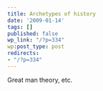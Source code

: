 ```yaml
---
title: Archetypes of history
date: '2009-01-14'
tags: []
published: false
wp_link: "/?p=334"
wp:post_type: post
redirects:
- "/?p=334"
---
```


Great man theory, etc.
